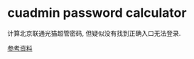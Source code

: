 # cuadmin password calculator

计算北京联通光猫超管密码, 但疑似没有找到正确入口无法登录.

[参考资料](https://www.likecs.com/show-105914.html)
